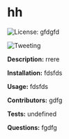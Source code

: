 
# hh

![License: gfdgfd](https://img.shields.io/badge/License-gfdgfd-brightgreen)

![Tweeting](https://img.shields.io/twitter/url/http/shields.io.svg?style=social)

__Description:__
rrere

__Installation:__
fdsfds

__Usage:__
fdsfds

__Contributors:__
gdfg

__Tests:__
undefined

__Questions:__
fgdfg

